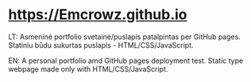 # https://Emcrowz.github.io

LT:
Asmeninė portfolio svetainė/puslapis patalpintas per GitHub pages. Statiniu būdu sukurtas puslapis - HTML/CSS/JavaScript.

EN:
A personal portfolio  amd GitHub pages deployment test. Static type webpage made only with HTML/CSS/JavaScript.
